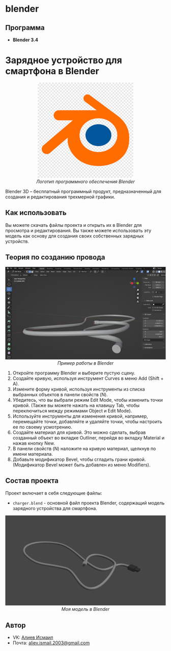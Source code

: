 # blender
## Программа
- **Blender 3.4**
# Зарядное устройство для смартфона в Blender

<p align="center">
<img src="logo.png" width="300" height="300" alt=""><br>
<i>Логотип программного обеспечения Blender</i>
</p>  

Blender 3D – бесплатный программный продукт, предназначенный для создания и редактирования трехмерной графики.

## Как использовать

Вы можете скачать файлы проекта и открыть их в Blender для просмотра и редактирования. Вы также можете использовать эту модель как основу для создания своих собственных зарядных устройств.

## Теория по созданию провода

<p align="center">
<img src="curves.png" alt=""><br>
<i>Пример работы в Blender</i>
</p>  

1. Откройте программу Blender и выберите пустую сцену.
2. Создайте кривую, используя инструмент Curves в меню Add (Shift + A).
3. Измените форму кривой, используя инструменты из списка выбранных объектов в панели свойств (N).
4. Убедитесь, что вы выбрали режим Edit Mode, чтобы изменить точки кривой. (Также вы можете нажать на клавишу Tab, чтобы переключиться между режимами Object и Edit Mode).
5. Используйте инструменты для изменения кривой, например, перемещайте точки, добавляйте и удаляйте точки, чтобы настроить ее по своему усмотрению.
6. Создайте материал для кривой. Это можно сделать, выбрав созданный объект во вкладке Outliner, перейдя во вкладку Material и нажав кнопку New.
7. В панели свойств (N) наложите на кривую материал, щелкнув по имени материала.
8. Добавьте модификатор Bevel, чтобы сгладить грани кривой. (Модификатор Bevel может быть добавлен из меню Modifiers).

## Состав проекта

Проект включает в себя следующие файлы:

- `charger.blend` - основной файл проекта Blender, содержащий модель зарядного устройства для смартфона.

<p align="center">
<img src="usb.jpg" alt=""><br>
<i>Моя модель в Blender</i>
</p>  

## Автор

* VK: <a href="https://vk.com/ismail2003">Алиев Исмаил</a>
* Почта: aliev.ismail.2003@gmail.com
